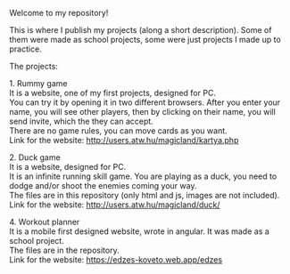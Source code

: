 Welcome to my repository!  
  
This is where I publish my projects (along a short description). Some of them were made as school projects, some were just projects I made up to practice.  
  
The projects:  

1. Rummy game  
It is a website, one of my first projects, designed for PC.  
You can try it by opening it in two different browsers. After you enter your name, you will see other players, then by clicking on their name, you will send invite, which the they can accept.  
There are no game rules, you can move cards as you want.  
Link for the website: http://users.atw.hu/magicland/kartya.php  
  
2. Duck game  
It is a website, designed for PC.  
It is an infinite running skill game. You are playing as a duck, you need to dodge and/or shoot the enemies coming your way.  
The files are in this repository (only html and js, images are not included).  
Link for the website: http://users.atw.hu/magicland/duck/  
  
4. Workout planner  
It is a mobile first designed website, wrote in angular. It was made as a school project.  
The files are in the repository.  
Link for the website: https://edzes-koveto.web.app/edzes  

